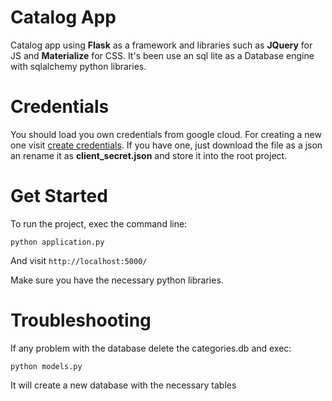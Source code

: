 # Catalog App

Catalog app using **Flask** as a framework and libraries such as **JQuery** for JS and **Materialize** for CSS. 
It's been use an sql lite as a Database engine with sqlalchemy python libraries.


# Credentials

You should load you own credentials from google cloud. For creating a new one visit [create credentials](https://support.google.com/cloud/answer/6158849). If you have one, just download the file as a json an rename it as **client_secret.json** and store it into the root project.


# Get Started

To run the project, exec the command line:
	
	python application.py
And visit ``http://localhost:5000/``

Make sure you have the necessary python libraries.


# Troubleshooting

If any problem with the database delete the categories.db and exec:

``python models.py``

It will create a new database with the necessary tables